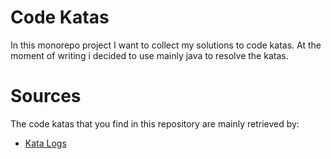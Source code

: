 # Code Katas
In this monorepo project I want to collect my solutions to code katas. At the moment of writing 
i decided to use mainly java to resolve the katas.


# Sources
The code katas that you find in this repository are mainly retrieved by:
- [Kata Logs](https://kata-log.rocks)
